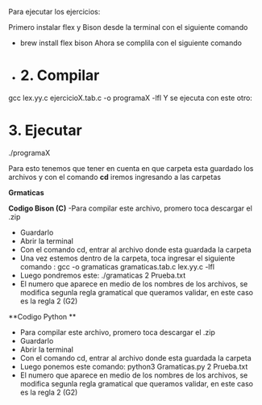 Para ejecutar los ejercicios:

Primero instalar flex y Bison desde la terminal con el siguiente comando 

- brew install flex bison
Ahora se complila con el siguiente comando
- # 2. Compilar
gcc lex.yy.c ejercicioX.tab.c -o programaX -lfl
Y se ejecuta con este otro:
# 3. Ejecutar
./programaX

Para esto tenemos que tener en cuenta en que carpeta esta guardado los archivos y con el comando **cd** iremos ingresando a las carpetas


**Grmaticas**

**Codigo Bison (C)**
-Para compilar este archivo, promero toca descargar el .zip
- Guardarlo
- Abrir la terminal
- Con el comando cd, entrar al archivo donde esta guardada la carpeta
-  Una vez estemos dentro de la carpeta, toca ingresar el siguiente comando : gcc -o gramaticas gramaticas.tab.c lex.yy.c -lfl
-  Luego pondremos este: ./gramaticas 2 Prueba.txt
-  El numero que aparece en medio de los nombres de los archivos, se modifica segunla regla gramatical que queramos validar, en este caso es la regla 2 (G2)

**Codigo Python **
- Para compilar este archivo, promero toca descargar el .zip
- Guardarlo
- Abrir la terminal
- Con el comando cd, entrar al archivo donde esta guardada la carpeta
- Luego ponemos este comando: python3 Gramaticas.py 2 Prueba.txt
-  El numero que aparece en medio de los nombres de los archivos, se modifica segunla regla gramatical que queramos validar, en este caso es la regla 2 (G2)

  
